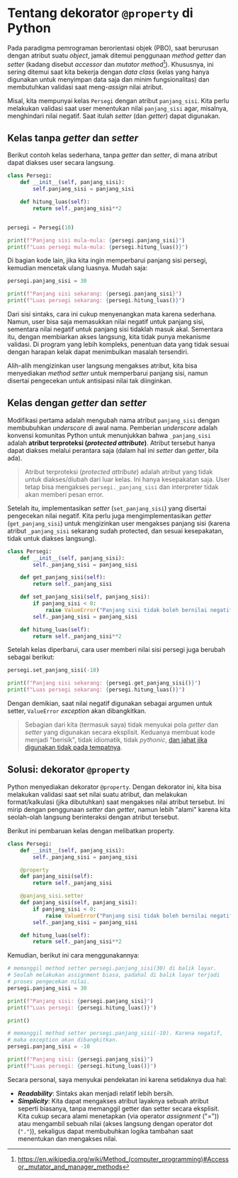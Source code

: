 # Tentang dekorator `@property` di Python

Pada paradigma pemrograman berorientasi objek (PBO), saat berurusan dengan atribut suatu *object*, jamak ditemui penggunaan *method getter* dan *setter* (kadang disebut *accessor* dan *mutator method*[^1]).
Khususnya, ini sering ditemui saat kita bekerja dengan *data class* (kelas yang hanya digunakan untuk menyimpan data saja dan minim fungsionalitas) dan membutuhkan validasi saat meng-*assign* nilai atribut.

Misal, kita mempunyai kelas `Persegi` dengan atribut `panjang_sisi`. Kita perlu melakukan validasi saat user menentukan nilai `panjang_sisi` agar, misalnya, menghindari nilai negatif. Saat itulah *setter* (dan *getter*) dapat digunakan.

## Kelas tanpa *getter* dan *setter*
Berikut contoh kelas sederhana, tanpa *getter* dan *setter*, di mana atribut dapat diakses user secara langsung.

```python
class Persegi:
    def __init__(self, panjang_sisi):
        self.panjang_sisi = panjang_sisi

    def hitung_luas(self):
        return self._panjang_sisi**2


persegi = Persegi(10)

print(f"Panjang sisi mula-mula: {persegi.panjang_sisi}")
print(f"Luas persegi mula-mula: {persegi.hitung_luas()}")
```

Di bagian kode lain, jika kita ingin memperbarui panjang sisi persegi, kemudian mencetak ulang luasnya. 
Mudah saja:

```python
persegi.panjang_sisi = 30

print(f"Panjang sisi sekarang: {persegi.panjang_sisi}")
print(f"Luas persegi sekarang: {persegi.hitung_luas()}")
```

Dari sisi sintaks, cara ini cukup menyenangkan mata karena sederhana.
Namun, user bisa saja memasukkan nilai negatif untuk panjang sisi, sementara nilai negatif untuk panjang sisi tidaklah masuk akal.
Sementara itu, dengan membiarkan akses langsung, kita tidak punya mekanisme validasi.
Di program yang lebih kompleks, penentuan data yang tidak sesuai dengan harapan kelak dapat menimbulkan masalah tersendiri.

Alih-alih mengizinkan user langsung mengakses atribut, kita bisa menyediakan *method setter* untuk memperbarui panjang sisi, namun disertai pengecekan untuk antisipasi nilai tak diinginkan.

## Kelas dengan *getter* dan *setter*

Modifikasi pertama adalah mengubah nama atribut `panjang_sisi` dengan membubuhkan *underscore* di awal nama.
Pemberian *underscore* adalah konvensi komunitas Python untuk menunjukkan bahwa `_panjang_sisi` adalah **atribut terproteksi (_protected attribute_)**.
Atribut tersebut hanya dapat diakses melalui perantara saja (dalam hal ini *setter* dan *getter*, bila ada).

> Atribut terproteksi (*protected attribute*) adalah atribut yang tidak untuk diakses/diubah dari luar kelas. Ini hanya kesepakatan saja. User tetap bisa mengakses `persegi._panjang_sisi` dan interpreter tidak akan memberi pesan error.

Setelah itu, implementasikan *setter* (`set_panjang_sisi`) yang disertai pengecekan nilai negatif.
Kita perlu juga mengimplementasikan *getter* (`get_panjang_sisi`) untuk mengizinkan user mengakses panjang sisi (karena atribut `_panjang_sisi` sekarang sudah protected, dan sesuai kesepakatan, tidak untuk diakses langsung).

```python
class Persegi:
    def __init__(self, panjang_sisi):
        self._panjang_sisi = panjang_sisi

    def get_panjang_sisi(self):
        return self._panjang_sisi

    def set_panjang_sisi(self, panjang_sisi):
        if panjang_sisi < 0:
            raise ValueError("Panjang sisi tidak boleh bernilai negatif")
        self._panjang_sisi = panjang_sisi

    def hitung_luas(self):
        return self._panjang_sisi**2

```

Setelah kelas diperbarui, cara user memberi nilai sisi persegi juga berubah sebagai berikut:

```python
persegi.set_panjang_sisi(-10)

print(f"Panjang sisi sekarang: {persegi.get_panjang_sisi()}")
print(f"Luas persegi sekarang: {persegi.hitung_luas()}")
```

Dengan demikian, saat nilai negatif digunakan sebagai argumen untuk setter, `ValueError` *exception* akan dibangkitkan.

> Sebagian dari kita (termasuk saya) tidak menyukai pola *getter* dan *setter* yang digunakan secara eksplisit.
> Keduanya membuat kode menjadi "berisik", tidak idiomatik, tidak *pythonic*, [dan jahat jika digunakan tidak pada tempatnya](https://www.yegor256.com/2014/09/16/getters-and-setters-are-evil.html).

## Solusi: dekorator `@property`

Python menyediakan dekorator `@property`. Dengan dekorator ini, kita bisa melakukan validasi saat set nilai suatu atribut, dan melakukan format/kalkulasi (jika dibutuhkan) saat mengakses nilai atribut tersebut.
Ini mirip dengan penggunaan *setter* dan *getter*, namun lebih "alami" karena kita seolah-olah langsung berinteraksi dengan atribut tersebut.

Berikut ini pembaruan kelas dengan melibatkan property.

```python
class Persegi:
    def __init__(self, panjang_sisi):
        self._panjang_sisi = panjang_sisi

    @property
    def panjang_sisi(self):
        return self._panjang_sisi

    @panjang_sisi.setter
    def panjang_sisi(self, panjang_sisi):
        if panjang_sisi < 0:
            raise ValueError("Panjang sisi tidak boleh bernilai negatif")
        self._panjang_sisi = panjang_sisi

    def hitung_luas(self):
        return self._panjang_sisi**2
```

Kemudian, berikut ini cara menggunakannya:

```python
# memanggil method setter persegi.panjang_sisi(30) di balik layar.
# Seolah melakukan assignment biasa, padahal di balik layar terjadi
# proses pengecekan nilai.
persegi.panjang_sisi = 30  

print(f"Panjang sisi: {persegi.panjang_sisi}")
print(f"Luas persegi: {persegi.hitung_luas()}")

print()

# memanggil method setter persegi.panjang_sisi(-10). Karena negatif,
# maka exception akan dibangkitkan.
persegi.panjang_sisi = -10  

print(f"Panjang sisi: {persegi.panjang_sisi}")
print(f"Luas persegi: {persegi.hitung_luas()}")
```

Secara personal, saya menyukai pendekatan ini karena setidaknya dua hal:

- **_Readability_**: Sintaks akan menjadi relatif lebih bersih.
- **_Simplicity_**: Kita dapat mengakses atribut layaknya sebuah atribut seperti biasanya, tanpa memanggil getter dan setter secara eksplisit. Kita cukup secara alami menetapkan (via operator *assignment* ("=")) atau mengambil sebuah nilai (akses langsung dengan operator dot (`"."`)), sekaligus dapat membubuhkan logika tambahan saat menentukan dan mengakses nilai.

[^1]: https://en.wikipedia.org/wiki/Method_(computer_programming)#Accessor,_mutator_and_manager_methods